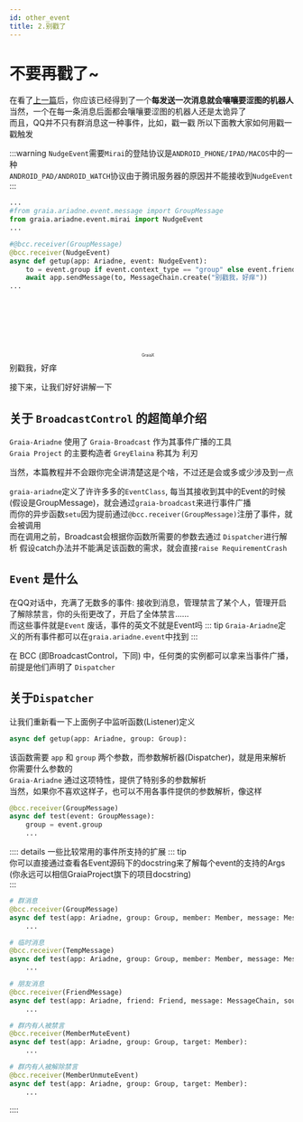 ```yaml
---
id: other_event
title: 2.别戳了
---
```


# 不要再戳了~

在看了[上一篇](1_hello_ero)后，你应该已经得到了一个**每发送一次消息就会嚷嚷要涩图的机器人**  
当然，一个在每一条消息后面都会嚷嚷要涩图的机器人还是太诡异了  
而且，QQ并不只有群消息这一种事件，比如，戳一戳
所以下面教大家如何用戳一戳触发

:::warning
`NudgeEvent`需要`Mirai`的登陆协议是`ANDROID_PHONE/IPAD/MACOS`中的一种  
`ANDROID_PAD/ANDROID_WATCH`协议由于腾讯服务器的原因并不能接收到`NudgeEvent`
:::

```python
...
#from graia.ariadne.event.message import GroupMessage
from graia.ariadne.event.mirai import NudgeEvent
...

#@bcc.receiver(GroupMessage)
@bcc.receiver(NudgeEvent)
async def getup(app: Ariadne, event: NudgeEvent):
    to = event.group if event.context_type == "group" else event.friend_id
    await app.sendMessage(to, MessageChain.create("别戳我，好痒"))
...
```
<ChatPanel title="GraiaX-Community">
  <p align="center" style="font-size:0.5em">GraiaX <span style="display: inline-block; width: 1.5em; height: 1.5em;-webkit-mask:url(/images/2_poke.webp) no-repeat; -webkit-mask-size: 100% 100%;mask:url(/images/2_poke.webp) no-repeat; mask-size: 100% 100%;background:var(--c-text)"/> 戳了戳 EroEroBot 的 腰部</p>
  <ChatMessage name="EroEroBot" :avatar="$withBase('/avatar/ero.webp')">别戳我，好痒</ChatMessage>
</ChatPanel>

接下来，让我们好好讲解一下

## 关于 `BroadcastControl` 的超简单介绍

[>_<]: 这里很需要找个人改一下，我不会

`Graia-Ariadne` 使用了 `Graia-Broadcast` 作为其事件广播的工具  
`Graia Project` 的主要构造者 `GreyElaina` 称其为 利刃

当然，本篇教程并不会跟你完全讲清楚这是个啥，不过还是会或多或少涉及到一点

`graia-ariadne`定义了许许多多的`EventClass`, 每当其接收到其中的Event的时候(假设是GroupMessage)，就会通过`graia-broadcast`来进行事件广播  
而你的异步函数`setu`因为提前通过`@bcc.receiver(GroupMessage)`注册了事件，就会被调用  
而在调用之前，Broadcast会根据你函数所需要的参数去通过 `Dispatcher`进行解析
假设catch办法并不能满足该函数的需求，就会直接`raise RequirementCrash`


## `Event` 是什么
在QQ对话中，充满了无数多的事件: 接收到消息，管理禁言了某个人，管理开启了解除禁言，你的头衔更改了，开启了全体禁言......  
而这些事件就是`Event`   <Curtain>废话，事件的英文不就是Event吗</Curtain>
::: tip
`Graia-Ariadne`定义的所有事件都可以在`graia.ariadne.event`中找到
:::

在 BCC (即BroadcastControl，下同) 中，任何类的实例都可以拿来当事件广播，前提是他们声明了 `Dispatcher`



## 关于`Dispatcher`

让我们重新看一下上面例子中监听函数(Listener)定义
```python
async def getup(app: Ariadne, group: Group):
```
该函数需要 `app` 和 `group` 两个参数，而参数解析器(Dispatcher)，就是用来解析你需要什么参数的  
`Graia-Ariadne` 通过这项特性，提供了特别多的参数解析  
当然，如果你不喜欢这样子，也可以不用各事件提供的参数解析，像这样
```python
@bcc.receiver(GroupMessage)
async def test(event: GroupMessage):
    group = event.group
    ...
```
:::: details 一些比较常用的事件所支持的扩展
::: tip  
你可以直接通过查看各Event源码下的docstring来了解每个event的支持的Args  
(你永远可以相信GraiaProject旗下的项目docstring)  
:::

```python
# 群消息
@bcc.receiver(GroupMessage)
async def test(app: Ariadne, group: Group, member: Member, message: MessageChain, source: Source):
    ...

# 临时消息
@bcc.receiver(TempMessage)
async def test(app: Ariadne, group: Group, member: Member, message: MessageChain, source: Source):
    ...

# 朋友消息
@bcc.receiver(FriendMessage)
async def test(app: Ariadne, friend: Friend, message: MessageChain, source: Source):
    ...

# 群内有人被禁言
@bcc.receiver(MemberMuteEvent)
async def test(app: Ariadne, group: Group, target: Member):
    ...

# 群内有人被解除禁言
@bcc.receiver(MemberUnmuteEvent)
async def test(app: Ariadne, group: Group, target: Member):
    ...
```
::::
